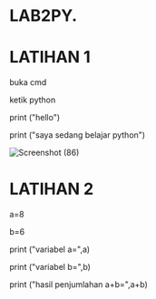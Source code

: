 # LAB2PY.
# LATIHAN 1
buka cmd

ketik python

print ("hello")

print ("saya sedang belajar python")

![Screenshot (86)](https://github.com/Reardhyan/LAB2PY./assets/148032571/2aa9eb10-6091-417d-b5c5-fd13edc2293d)
# LATIHAN 2
a=8

b=6

print ("variabel a=",a)

print ("variabel b=",b)

print ("hasil penjumlahan a+b=",a+b)
